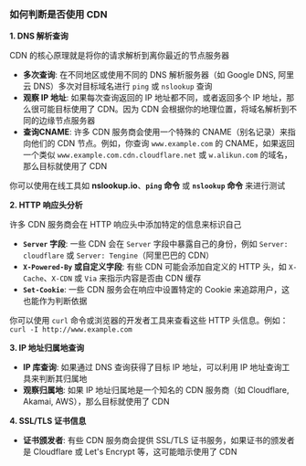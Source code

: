 ### 如何判断是否使用 CDN

**1. DNS 解析查询**

CDN 的核心原理就是将你的请求解析到离你最近的节点服务器

- **多次查询**: 在不同地区或使用不同的 DNS 解析服务器（如 Google DNS, 阿里云 DNS）多次对目标域名进行 `ping` 或 `nslookup` 查询
- **观察 IP 地址**: 如果每次查询返回的 IP 地址都不同，或者返回多个 IP 地址，那么很可能目标使用了 CDN。因为 CDN 会根据你的地理位置，将域名解析到不同的边缘节点服务器
- **查询CNAME**: 许多 CDN 服务商会使用一个特殊的 CNAME（别名记录）来指向他们的 CDN 节点。例如，你查询 `www.example.com` 的 CNAME，如果返回一个类似 `www.example.com.cdn.cloudflare.net` 或 `w.alikun.com` 的域名，那么目标就使用了 CDN

你可以使用在线工具如 **nslookup.io**、**`ping` 命令** 或 **`nslookup` 命令** 来进行测试



**2. HTTP 响应头分析**

许多 CDN 服务商会在 HTTP 响应头中添加特定的信息来标识自己

- **`Server` 字段**: 一些 CDN 会在 `Server` 字段中暴露自己的身份，例如 `Server: cloudflare` 或 `Server: Tengine`（阿里巴巴的 CDN）
- **`X-Powered-By` 或自定义字段**: 有些 CDN 可能会添加自定义的 HTTP 头，如 `X-Cache`、`X-CDN` 或 `Via` 来指示内容是否由 CDN 缓存
- **`Set-Cookie`**: 一些 CDN 服务会在响应中设置特定的 Cookie 来追踪用户，这也能作为判断依据

你可以使用 `curl` 命令或浏览器的开发者工具来查看这些 HTTP 头信息。例如：`curl -I http://www.example.com`



**3. IP 地址归属地查询**

- **IP 库查询**: 如果通过 DNS 查询获得了目标 IP 地址，可以利用 IP 地址查询工具来判断其归属地
- **观察归属地**: 如果 IP 地址归属地是一个知名的 CDN 服务商（如 Cloudflare, Akamai, AWS），那么目标就使用了 CDN



**4. SSL/TLS 证书信息**

- **证书颁发者**: 有些 CDN 服务商会提供 SSL/TLS 证书服务，如果证书的颁发者是 Cloudflare 或 Let's Encrypt 等，这可能暗示使用了 CDN